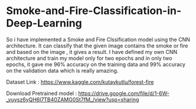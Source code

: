 # Smoke-and-Fire-Classification-in-Deep-Learning
So i have implemented a Smoke and Fire Clssification model using the CNN architecture.
It can classify that the given image contains the smoke or fire and based on the image , it gives a result. 
I have defined my own CNN architecture and train my model only for two epochs and 
in only two epochs, it gave me 96% accuracy on the training data and 99% accuracy on the validation data which is really amazing.

Dataset Link : https://www.kaggle.com/kutaykutlu/forest-fire

Download Pretrained model : https://drive.google.com/file/d/1-6W-_vuysz6yQH6l7TB40ZAMG0St7fM_/view?usp=sharing
